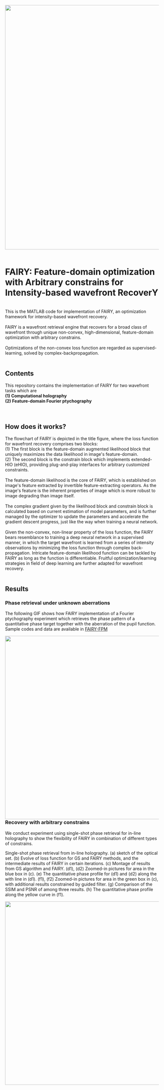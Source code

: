 <div align = 'center'>
<img src = "https://github.com/THUHoloLab/FAIRY/blob/main/Demo/resource/figure_core.png" width = "800" alt="" align = center />
</div><br>

# FAIRY: Feature-domain optimization with Arbitrary constrains for Intensity-based wavefront RecoverY
<br>
This is the MATLAB code for implementation of FAIRY, an optimization framework for intensity-based wavefront recovery. <br>
<br>
FAIRY is a wavefront retrieval engine that recovers for a broad class of wavefront through unique non-convex, high-dimensional, feature-domain optimization with arbitrary constrains. <br>
<br>
Optimizations of the non-convex loss function are regarded as supervised-learning, solved by complex-backpropagation. <br>
<br>


## Contents
This repository contains the implementation of FAIRY for two wavefront tasks which are <br>
**(1) Computational holography** <br>
**(2) Feature-domain Fourier ptychography** <br>
<br>
<br>

## How does it works?
The flowchart of FAIRY is depicted in the title figure, where the loss function for wavefront recovery comprises two blocks: <br>
(1) The first block is the feature-domain augmented likelihood block that uniquely maximizes the data likelihood in image's feature-domain.<br>
(2) The second block is the constrain block which implements extended-HIO (eHIO), providing plug-and-play interfaces for arbitrary customized constraints.<br>
<br>
The feature-domain likelihood is the core of FAIRY, which is established on image's feature extracted by invertible feature-extracting operators. As the image's feature is the inherent properties of image which is more robust to image degrading than image itself.<br>
<br>
The complex gradient given by the likelihood block and constrain block is calculated based on current estimation of model parameters, and is further managed by the optimizer to update the parameters and accelerate the gradient descent progress, just like the way when training a neural network. <br>
<br>
Given the non-convex, non-linear property of the loss function, the FAIRY bears resemblance to training a deep neural network in a supervised manner, in which the target wavefront is learned from a series of intensity observations by minimizing the loss function through complex back-propagation. Intricate feature-domain likelihood function can be tackled by FAIRY as long as the function is differentiable. Fruitful optimization/learning strategies in field of deep learning are further adapted for wavefront recovery. <br>
<br>

## Results
### Phase retrieval under unknown aberrations
The following GIF shows how FAIRY implementation of a Fourier ptychography experiment which retrieves the phase pattern of a quantitative phase target together with the aberration of the pupil function.
Sample codes and data are available in [FAIRY-FPM](https://github.com/THUHoloLab/FAIRY/tree/main/Demo/Fourier%20ptychography)
<div align = 'center'>
<img src = "https://github.com/THUHoloLab/FAIRY/blob/main/Demo/resource/newfile_record-min.gif" width = "600" alt="" align = left />
</div><br>

### Recovery with arbitrary constrains
We conduct experiment using single-shot phase retrieval for in-line holography to show the flexibility of FAIRY in combination of different types of constrains.

Single-shot phase retrieval from in-line holography. (a) sketch of the optical set. (b) Evolve of loss function for GS and FAIRY methods, and the intermediate results of FAIRY in certain iterations. (c) Montage of results from GS algorithm and FAIRY. (d1), (d2) Zoomed-in pictures for area in the blue box in (c). (e) The quantitative phase profile for (d1) and (d2) along the with line in (d1). (f1), (f2) Zoomed-in pictures for area in the green box in (c), with additional results constrained by guided filter. (g) Comparison of the SSIM and PSNR of among three results. (h) The quantitative phase profile along the yellow curve in (f1).
<div align = 'center'>
<img src = "https://github.com/THUHoloLab/FAIRY/blob/main/Demo/resource/newfile_record-min.gif" width = "600" alt="" align = left />
</div><br>

